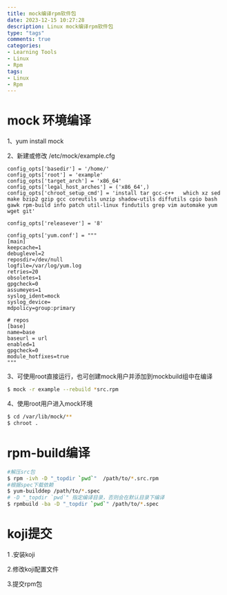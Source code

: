 ```yaml
---
title: mock编译rpm软件包
date: 2023-12-15 10:27:28
description: Linux mock编译rpm软件包
type: "tags"
comments: true
categories:
- Learning Tools
- Linux
- Rpm
tags:
- Linux
- Rpm
---
```

# mock 环境编译

1、yum install mock

2、新建或修改 /etc/mock/example.cfg

```shell
config_opts['basedir'] = '/home/'
config_opts['root'] = 'example'
config_opts['target_arch'] = 'x86_64'
config_opts['legal_host_arches'] = ('x86_64',)
config_opts['chroot_setup_cmd'] = 'install tar gcc-c++   which xz sed make bzip2 gzip gcc coreutils unzip shadow-utils diffutils cpio bash gawk rpm-build info patch util-linux findutils grep vim automake yum wget git'

config_opts['releasever'] = '8'

config_opts['yum.conf'] = """
[main]
keepcache=1
debuglevel=2
reposdir=/dev/null
logfile=/var/log/yum.log
retries=20
obsoletes=1
gpgcheck=0
assumeyes=1
syslog_ident=mock
syslog_device=
mdpolicy=group:primary

# repos
[base]
name=base
baseurl = url
enabled=1
gpgcheck=0
module_hotfixes=true
"""

```
3、可使用root直接运行，也可创建mock用户并添加到mockbuild组中在编译
```bash
$ mock -r example --rebuild *src.rpm
```

4、使用root用户进入mock环境

```bash
$ cd /var/lib/mock/**
$ chroot .
```

# rpm-build编译

```bash
#解压src包
$ rpm -ivh -D "_topdir `pwd`"  /path/to/*.src.rpm
#根据spec下载依赖
$ yum-builddep /path/to/*.spec
# -D "_topdir `pwd`" 指定编译目录，否则会在默认目录下编译
$ rpmbuild -ba -D "_topdir `pwd`" /path/to/*.spec
```
# koji提交

1 .安装koji

2.修改koji配置文件

3.提交rpm包

